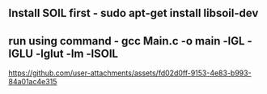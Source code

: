 ## Install SOIL first -    sudo apt-get install libsoil-dev
## run using command  -   gcc Main.c -o main -lGL -lGLU -lglut -lm -lSOIL 


https://github.com/user-attachments/assets/fd02d0ff-9153-4e83-b993-84a01ac4e315

